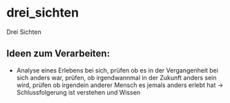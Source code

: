 # drei_sichten
 Drei Sichten


## Ideen zum Verarbeiten:

- Analyse eines Erlebens bei sich, prüfen ob es in der Vergangenheit bei sich anders war, prüfen, ob irgendwannmal in der Zukunft anders sein wird, prüfen ob irgendein anderer Mensch es jemals anders erlebt hat -> Schlussfolgerung ist verstehen und Wissen

